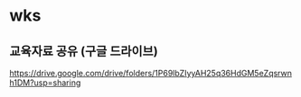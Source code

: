 # wks

## 교육자료 공유 (구글 드라이브)
https://drive.google.com/drive/folders/1P69lbZIyyAH25q36HdGM5eZqsrwnh1DM?usp=sharing
